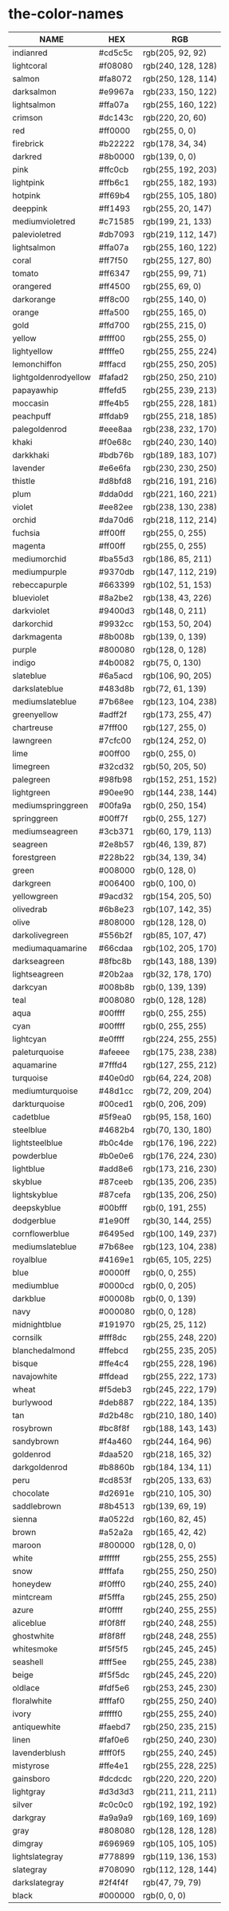 # the-color-names

NAME | HEX | RGB
--- | --- | ---
indianred | #cd5c5c | rgb(205, 92, 92)
lightcoral | #f08080 | rgb(240, 128, 128)
salmon | #fa8072 | rgb(250, 128, 114)
darksalmon | #e9967a | rgb(233, 150, 122)
lightsalmon | #ffa07a | rgb(255, 160, 122)
crimson | #dc143c | rgb(220, 20, 60)
red | #ff0000 | rgb(255, 0, 0)
firebrick | #b22222 | rgb(178, 34, 34)
darkred | #8b0000 | rgb(139, 0, 0)
pink | #ffc0cb | rgb(255, 192, 203)
lightpink | #ffb6c1 | rgb(255, 182, 193)
hotpink | #ff69b4 | rgb(255, 105, 180)
deeppink | #ff1493 | rgb(255, 20, 147)
mediumvioletred | #c71585 | rgb(199, 21, 133)
palevioletred | #db7093 | rgb(219, 112, 147)
lightsalmon | #ffa07a | rgb(255, 160, 122)
coral | #ff7f50 | rgb(255, 127, 80)
tomato | #ff6347 | rgb(255, 99, 71)
orangered | #ff4500 | rgb(255, 69, 0)
darkorange | #ff8c00 | rgb(255, 140, 0)
orange | #ffa500 | rgb(255, 165, 0)
gold | #ffd700 | rgb(255, 215, 0)
yellow | #ffff00 | rgb(255, 255, 0)
lightyellow | #ffffe0 | rgb(255, 255, 224)
lemonchiffon | #fffacd | rgb(255, 250, 205)
lightgoldenrodyellow | #fafad2 | rgb(250, 250, 210)
papayawhip | #ffefd5 | rgb(255, 239, 213)
moccasin | #ffe4b5 | rgb(255, 228, 181)
peachpuff | #ffdab9 | rgb(255, 218, 185)
palegoldenrod | #eee8aa | rgb(238, 232, 170)
khaki | #f0e68c | rgb(240, 230, 140)
darkkhaki | #bdb76b | rgb(189, 183, 107)
lavender | #e6e6fa | rgb(230, 230, 250)
thistle | #d8bfd8 | rgb(216, 191, 216)
plum | #dda0dd | rgb(221, 160, 221)
violet | #ee82ee | rgb(238, 130, 238)
orchid | #da70d6 | rgb(218, 112, 214)
fuchsia | #ff00ff | rgb(255, 0, 255)
magenta | #ff00ff | rgb(255, 0, 255)
mediumorchid | #ba55d3 | rgb(186, 85, 211)
mediumpurple | #9370db | rgb(147, 112, 219)
rebeccapurple | #663399 | rgb(102, 51, 153)
blueviolet | #8a2be2 | rgb(138, 43, 226)
darkviolet | #9400d3 | rgb(148, 0, 211)
darkorchid | #9932cc | rgb(153, 50, 204)
darkmagenta | #8b008b | rgb(139, 0, 139)
purple | #800080 | rgb(128, 0, 128)
indigo | #4b0082 | rgb(75, 0, 130)
slateblue | #6a5acd | rgb(106, 90, 205)
darkslateblue | #483d8b | rgb(72, 61, 139)
mediumslateblue | #7b68ee | rgb(123, 104, 238)
greenyellow | #adff2f | rgb(173, 255, 47)
chartreuse | #7fff00 | rgb(127, 255, 0)
lawngreen | #7cfc00 | rgb(124, 252, 0)
lime | #00ff00 | rgb(0, 255, 0)
limegreen | #32cd32 | rgb(50, 205, 50)
palegreen | #98fb98 | rgb(152, 251, 152)
lightgreen | #90ee90 | rgb(144, 238, 144)
mediumspringgreen | #00fa9a | rgb(0, 250, 154)
springgreen | #00ff7f | rgb(0, 255, 127)
mediumseagreen | #3cb371 | rgb(60, 179, 113)
seagreen | #2e8b57 | rgb(46, 139, 87)
forestgreen | #228b22 | rgb(34, 139, 34)
green | #008000 | rgb(0, 128, 0)
darkgreen | #006400 | rgb(0, 100, 0)
yellowgreen | #9acd32 | rgb(154, 205, 50)
olivedrab | #6b8e23 | rgb(107, 142, 35)
olive | #808000 | rgb(128, 128, 0)
darkolivegreen | #556b2f | rgb(85, 107, 47)
mediumaquamarine | #66cdaa | rgb(102, 205, 170)
darkseagreen | #8fbc8b | rgb(143, 188, 139)
lightseagreen | #20b2aa | rgb(32, 178, 170)
darkcyan | #008b8b | rgb(0, 139, 139)
teal | #008080 | rgb(0, 128, 128)
aqua | #00ffff | rgb(0, 255, 255)
cyan | #00ffff | rgb(0, 255, 255)
lightcyan | #e0ffff | rgb(224, 255, 255)
paleturquoise | #afeeee | rgb(175, 238, 238)
aquamarine | #7fffd4 | rgb(127, 255, 212)
turquoise | #40e0d0 | rgb(64, 224, 208)
mediumturquoise | #48d1cc | rgb(72, 209, 204)
darkturquoise | #00ced1 | rgb(0, 206, 209)
cadetblue | #5f9ea0 | rgb(95, 158, 160)
steelblue | #4682b4 | rgb(70, 130, 180)
lightsteelblue | #b0c4de | rgb(176, 196, 222)
powderblue | #b0e0e6 | rgb(176, 224, 230)
lightblue | #add8e6 | rgb(173, 216, 230)
skyblue | #87ceeb | rgb(135, 206, 235)
lightskyblue | #87cefa | rgb(135, 206, 250)
deepskyblue | #00bfff | rgb(0, 191, 255)
dodgerblue | #1e90ff | rgb(30, 144, 255)
cornflowerblue | #6495ed | rgb(100, 149, 237)
mediumslateblue | #7b68ee | rgb(123, 104, 238)
royalblue | #4169e1 | rgb(65, 105, 225)
blue | #0000ff | rgb(0, 0, 255)
mediumblue | #0000cd | rgb(0, 0, 205)
darkblue | #00008b | rgb(0, 0, 139)
navy | #000080 | rgb(0, 0, 128)
midnightblue | #191970 | rgb(25, 25, 112)
cornsilk | #fff8dc | rgb(255, 248, 220)
blanchedalmond | #ffebcd | rgb(255, 235, 205)
bisque | #ffe4c4 | rgb(255, 228, 196)
navajowhite | #ffdead | rgb(255, 222, 173)
wheat | #f5deb3 | rgb(245, 222, 179)
burlywood | #deb887 | rgb(222, 184, 135)
tan | #d2b48c | rgb(210, 180, 140)
rosybrown | #bc8f8f | rgb(188, 143, 143)
sandybrown | #f4a460 | rgb(244, 164, 96)
goldenrod | #daa520 | rgb(218, 165, 32)
darkgoldenrod | #b8860b | rgb(184, 134, 11)
peru | #cd853f | rgb(205, 133, 63)
chocolate | #d2691e | rgb(210, 105, 30)
saddlebrown | #8b4513 | rgb(139, 69, 19)
sienna | #a0522d | rgb(160, 82, 45)
brown | #a52a2a | rgb(165, 42, 42)
maroon | #800000 | rgb(128, 0, 0)
white | #ffffff | rgb(255, 255, 255)
snow | #fffafa | rgb(255, 250, 250)
honeydew | #f0fff0 | rgb(240, 255, 240)
mintcream | #f5fffa | rgb(245, 255, 250)
azure | #f0ffff | rgb(240, 255, 255)
aliceblue | #f0f8ff | rgb(240, 248, 255)
ghostwhite | #f8f8ff | rgb(248, 248, 255)
whitesmoke | #f5f5f5 | rgb(245, 245, 245)
seashell | #fff5ee | rgb(255, 245, 238)
beige | #f5f5dc | rgb(245, 245, 220)
oldlace | #fdf5e6 | rgb(253, 245, 230)
floralwhite | #fffaf0 | rgb(255, 250, 240)
ivory | #fffff0 | rgb(255, 255, 240)
antiquewhite | #faebd7 | rgb(250, 235, 215)
linen | #faf0e6 | rgb(250, 240, 230)
lavenderblush | #fff0f5 | rgb(255, 240, 245)
mistyrose | #ffe4e1 | rgb(255, 228, 225)
gainsboro | #dcdcdc | rgb(220, 220, 220)
lightgray | #d3d3d3 | rgb(211, 211, 211)
silver | #c0c0c0 | rgb(192, 192, 192)
darkgray | #a9a9a9 | rgb(169, 169, 169)
gray | #808080 | rgb(128, 128, 128)
dimgray | #696969 | rgb(105, 105, 105)
lightslategray | #778899 | rgb(119, 136, 153)
slategray | #708090 | rgb(112, 128, 144)
darkslategray | #2f4f4f | rgb(47, 79, 79)
black | #000000 | rgb(0, 0, 0)
